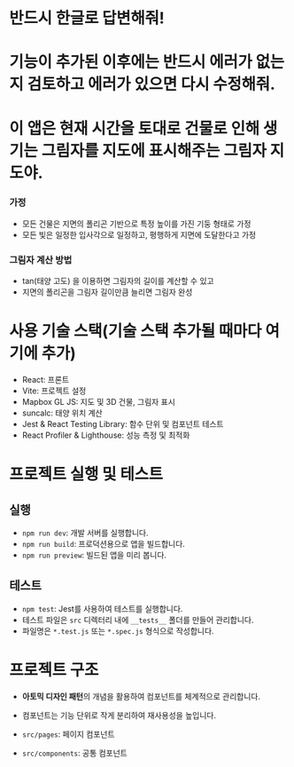 # 반드시 한글로 답변해줘!

# 기능이 추가된 이후에는 반드시 에러가 없는지 검토하고 에러가 있으면 다시 수정해줘.

# 이 앱은 현재 시간을 토대로 건물로 인해 생기는 그림자를 지도에 표시해주는 그림자 지도야.

### 가정

- 모든 건물은 지면의 폴리곤 기반으로 특정 높이를 가진 기둥 형태로 가정
- 모든 빛은 일정한 입사각으로 일정하고, 평행하게 지면에 도달한다고 가정

### 그림자 계산 방법

- tan(태양 고도) 을 이용하면 그림자의 길이를 계산할 수 있고
- 지면의 폴리곤을 그림자 길이만큼 늘리면 그림자 완성

# 사용 기술 스택(기술 스택 추가될 때마다 여기에 추가)

- React: 프론트
- Vite: 프로젝트 설정
- Mapbox GL JS: 지도 및 3D 건물, 그림자 표시
- suncalc: 태양 위치 계산
- Jest & React Testing Library: 함수 단위 및 컴포넌트 테스트
- React Profiler & Lighthouse: 성능 측정 및 최적화

# 프로젝트 실행 및 테스트

## 실행

- `npm run dev`: 개발 서버를 실행합니다.
- `npm run build`: 프로덕션용으로 앱을 빌드합니다.
- `npm run preview`: 빌드된 앱을 미리 봅니다.

## 테스트

- `npm test`: Jest를 사용하여 테스트를 실행합니다.
- 테스트 파일은 `src` 디렉터리 내에 `__tests__` 폴더를 만들어 관리합니다.
- 파일명은 `*.test.js` 또는 `*.spec.js` 형식으로 작성합니다.

# 프로젝트 구조

- **아토믹 디자인 패턴**의 개념을 활용하여 컴포넌트를 체계적으로 관리합니다.
- 컴포넌트는 기능 단위로 작게 분리하여 재사용성을 높입니다.

- `src/pages`: 페이지 컴포넌트
- `src/components`: 공통 컴포넌트
